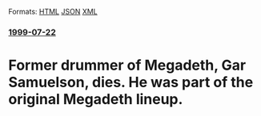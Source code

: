 
Formats: [HTML](/news/1999/07/22/former-drummer-of-megadeth-gar-samuelson-dies-he-was-part-of-the-original-megadeth-lineup.html)  [JSON](/news/1999/07/22/former-drummer-of-megadeth-gar-samuelson-dies-he-was-part-of-the-original-megadeth-lineup.json)  [XML](/news/1999/07/22/former-drummer-of-megadeth-gar-samuelson-dies-he-was-part-of-the-original-megadeth-lineup.xml)  

### [1999-07-22](/news/1999/07/22/index.md)

##### 
#  Former drummer of Megadeth, Gar Samuelson, dies. He was part of the original Megadeth lineup.



